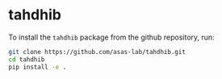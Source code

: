 # tahdhib

To install the `tahdhib` package from the github repository, run:

```bash
git clone https://github.com/asas-lab/tahdhib.git
cd tahdhib
pip install -e .
```
